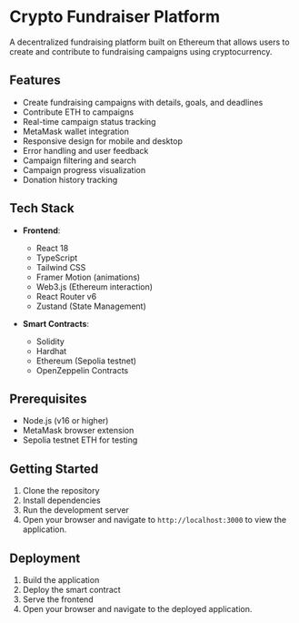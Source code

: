 # Crypto Fundraiser Platform

A decentralized fundraising platform built on Ethereum that allows users to create and contribute to fundraising campaigns using cryptocurrency.

## Features

- Create fundraising campaigns with details, goals, and deadlines
- Contribute ETH to campaigns
- Real-time campaign status tracking
- MetaMask wallet integration
- Responsive design for mobile and desktop
- Error handling and user feedback
- Campaign filtering and search
- Campaign progress visualization
- Donation history tracking

## Tech Stack

- **Frontend**:
  - React 18
  - TypeScript
  - Tailwind CSS
  - Framer Motion (animations)
  - Web3.js (Ethereum interaction)
  - React Router v6
  - Zustand (State Management)

- **Smart Contracts**:
  - Solidity
  - Hardhat
  - Ethereum (Sepolia testnet)
  - OpenZeppelin Contracts

## Prerequisites

- Node.js (v16 or higher)
- MetaMask browser extension
- Sepolia testnet ETH for testing

## Getting Started

1. Clone the repository
2. Install dependencies
3. Run the development server
4. Open your browser and navigate to `http://localhost:3000` to view the application.

## Deployment

1. Build the application
2. Deploy the smart contract
3. Serve the frontend
4. Open your browser and navigate to the deployed application.

